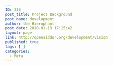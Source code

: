 ```yaml
---
ID: 316
post_title: Project Background
post_name: development
author: the Hierophant
post_date: 2010-01-13 17:15:42
layout: page
link: http://opensiddur.org/development/vision
published: true
tags: [ ]
categories:
  - Meta
---
```

